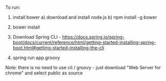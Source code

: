 To run:
1) install bower
    a) download and install node.js
    b) npm install -g bower
    
2) bower install

3) Download Spring CLI - https://docs.spring.io/spring-boot/docs/current/reference/html/getting-started-installing-spring-boot.html#getting-started-installing-the-cli

4) spring run app.groovy

Note: there is no need to use cli / groovy - just download "Web Server for chrome" and select public as source
